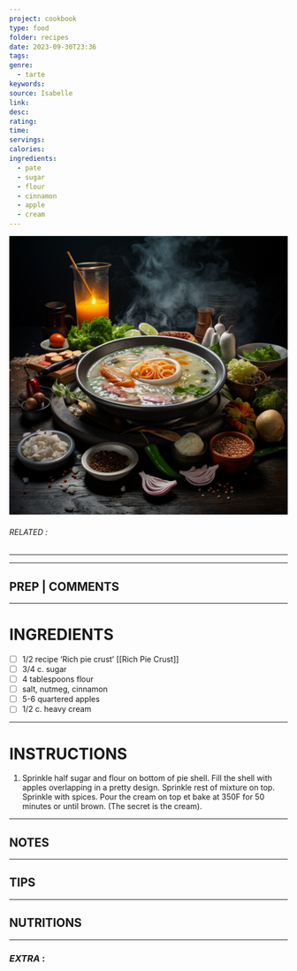 ```yaml
---
project: cookbook
type: food
folder: recipes
date: 2023-09-30T23:36
tags: 
genre:
  - tarte
keywords: 
source: Isabelle
link: 
desc: 
rating: 
time: 
servings: 
calories: 
ingredients:
  - pate
  - sugar
  - flour
  - cinnamon
  - apple
  - cream
---
```


![IMAGE](_default.png)

###### *RELATED* : 
---


---
## PREP | COMMENTS



---
# INGREDIENTS

- [ ] 1/2 recipe ‘Rich pie crust’ [[Rich Pie Crust]]
- [ ] 3/4 c. sugar
- [ ] 4 tablespoons flour
- [ ] salt, nutmeg, cinnamon
- [ ] 5-6 quartered apples
- [ ] 1/2 c. heavy cream

---
# INSTRUCTIONS

1. Sprinkle half sugar and flour on bottom of pie shell. Fill the shell with apples overlapping in a pretty design. Sprinkle rest of mixture on top. Sprinkle with spices. Pour the cream on top et bake at 350F for 50 minutes or until brown. (The secret is the cream).

---
## NOTES



---
## TIPS



---
## NUTRITIONS



---
### *EXTRA* :



